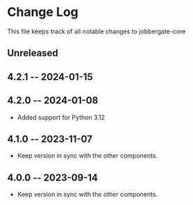 # Change Log

This file keeps track of all notable changes to jobbergate-core

## Unreleased


## 4.2.1 -- 2024-01-15
## 4.2.0 -- 2024-01-08

- Added support for Python 3.12

## 4.1.0 -- 2023-11-07

- Keep version in sync with the other components.

## 4.0.0 -- 2023-09-14

- Keep version in sync with the other components.
